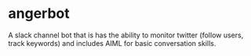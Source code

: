 # angerbot
A slack channel bot that is has the ability to monitor twitter (follow users, track keywords) and includes AIML for basic conversation skills.


